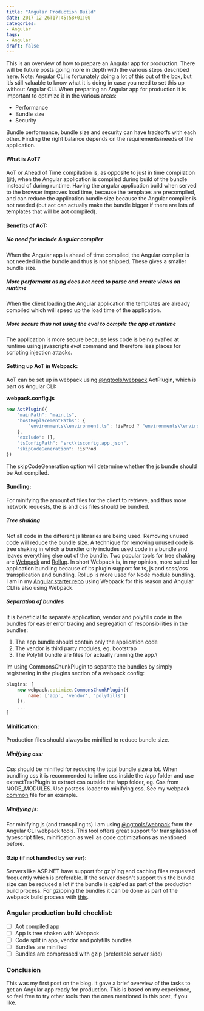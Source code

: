 ```yaml
---
title: "Angular Production Build"
date: 2017-12-26T17:45:58+01:00
categories:
- Angular
tags:
- Angular
draft: false
---
```


This is an overview of how to prepare an Angular app for production. There will be future posts going more in depth with the various steps described here. Note: Angular CLI is fortunately doing a lot of this out of the box, but it’s still valuable to know what it is doing in case you need to set this up without Angular CLI.
When preparing an Angular app for production it is important to optimize it in the various areas:

* Performance
* Bundle size  
* Security
 
Bundle performance, bundle size and security can have tradeoffs with each other. Finding the right balance depends on the requirements/needs of the application.

 
#### What is AoT?
AoT or Ahead of Time compilation is, as opposite to just in time compilation (jit), when the Angular application is compiled during build of the bundle instead of during runtime. Having the angular application build when served to the browser improves load time, because the templates are precompiled, and can reduce the application bundle size because the Angular compiler is not needed (but aot can actually make the bundle bigger if there are lots of templates that will be aot compiled).
 
#### Benefits of AoT:

##### No need for include Angular compiler
When the Angular app is ahead of time compiled, the Angular compiler is not needed in the bundle and thus is not shipped. These gives a smaller bundle size.

##### More performant as ng does not need to parse and create views on runtime
When the client loading the Angular application the templates are already compiled which will speed up the load time of the application.

##### More secure thus not using the eval to compile the app at runtime
The application is more secure because less code is being eval'ed at runtime using javascripts *eval* command and therefore less places for scripting injection attacks.
 
#### Setting up AoT in Webpack:
AoT can be set up in webpack using [@ngtools/webpack]( https://github.com/angular/angular-cli/tree/master/packages/%40ngtools/webpack) AotPlugin, which is part os Angular CLI:

**webpack.config.js**
```javascript
new AotPlugin({
    "mainPath": "main.ts",
    "hostReplacementPaths": {
        "environments\\environment.ts": !isProd ? "environments\\environment.ts" : "environments\\environment.prod.ts"
    },
    "exclude": [],
    "tsConfigPath": "src\\tsconfig.app.json",
    "skipCodeGeneration": !isProd
})

```
The skipCodeGeneration option will determine whether the js bundle should be Aot compiled.

#### Bundling:
For minifying the amount of files for the client to retrieve, and thus more network requests, the js and css files should be bundled. 

##### Tree shaking

Not all code in the different js libraries are being used. Removing unused code will reduce the bundle size. A technique for removing unused code is tree shaking in which a bundler only includes used code in a bundle and leaves everything else out of the bundle. Two popular tools for tree shaking are [Webpack](https://webpack.github.io/) and [Rollup](https://rollupjs.org/). In short Webpack is, in my opinion, more suited for application bundling because of its plugin support for ts, js and scss/css transplication and bundling. Rollup is more used for Node module bundling. I am in my [Angular starter repo]( https://github.com/lydemann/Angular-4-Webpack-Starter) using Webpack for this reason and Angular CLI is also using Webpack.

##### Separation of bundles

It is beneficial to separate application, vendor and polyfills code in the bundles for easier error tracing and segregation of responsibilities in the bundles: 

1. The app bundle should contain only the application code 
2. The vendor is third party modules, eg. bootstrap 
3. The Polyfill bundle are files for actually running the app.\\

Im using CommonsChunkPlugin to separate the bundles by simply registrering in the plugins section of a webpack config:

```javascript
plugins: [
    new webpack.optimize.CommonsChunkPlugin({
        name: ['app', 'vendor', 'polyfills']
    }),
    ...
]
```

#### Minification:
Production files should always be minified to reduce bundle size.

##### Minifying css:
Css should be minified for reducing the total bundle size a lot. When bundling css it is recommended to inline css inside the /app folder and use extractTextPlugin to extract css outside the /app folder, eg. Css from NODE_MODULES. Use postcss-loader to minifying css. See my webpack  [common](https://github.com/lydemann/Angular-4-Webpack-Starter/blob/master/config/webpack.common.js) file for an example.
 
##### Minifying js:
For minifying js (and transpiling ts) I am using [@ngtools/webpack]( https://github.com/angular/angular-cli/tree/master/packages/%40ngtools/webpack) from the Angular CLI webpack tools. This tool offers great support for transpilation of typescript files, minification as well as code optimizations as mentioned before. 
 
#### Gzip (if not handled by server):
Servers like ASP.NET have support for gzip'ing and caching files requested frequently which is preferable. If the server doesn't support this the bundle size can be reduced a lot if the bundle is gzip'ed as part of the production build process. For gzipping the bundles it can be done as part of the webpack build process with [this](https://github.com/webpack-contrib/compression-webpack-plugin).

### Angular production build checklist:
- [ ] Aot compiled app
- [ ] App is tree shaken with Webpack 
- [ ] Code split in app, vendor and polyfills bundles 
- [ ] Bundles are minified
- [ ] Bundles are compressed with gzip (preferable server side)

### Conclusion 
This was my first post on the blog. It gave a brief overview of the tasks to get an Angular app ready for production. This is based on my experience, so feel free to try other tools than the ones mentioned in this post, if you like.
